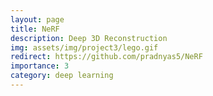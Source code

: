 ```yaml
---
layout: page
title: NeRF
description: Deep 3D Reconstruction
img: assets/img/project3/lego.gif
redirect: https://github.com/pradnyas5/NeRF
importance: 3
category: deep learning
---
```



